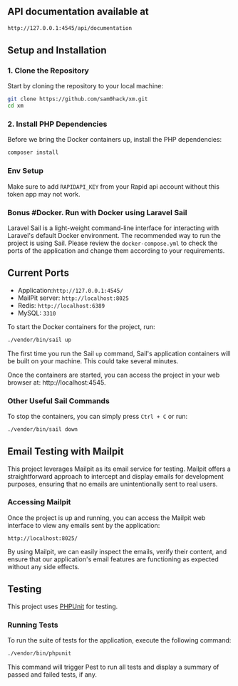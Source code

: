 ## API documentation available at
```bash
http://127.0.0.1:4545/api/documentation
```

## Setup and Installation

### 1. Clone the Repository

Start by cloning the repository to your local machine:

```bash
git clone https://github.com/sam0hack/xm.git 
cd xm
```

### 2. Install PHP Dependencies

Before we bring the Docker containers up, install the PHP dependencies:

```bash
composer install
```

### Env Setup
Make sure to add `RAPIDAPI_KEY` from your Rapid api account without this token app may not work.

### Bonus #Docker. Run with Docker using Laravel Sail
Laravel Sail is a light-weight command-line interface for interacting with Laravel's default Docker environment. The recommended way to run the project is using Sail.
Please review the `docker-compose.yml` to check the ports of the application and change them according to your
requirements.

## Current Ports

- Application:`http://127.0.0.1:4545/`
- MailPit server: `http://localhost:8025`
- Redis: `http://localhost:6389`
- MySQL: `3310`

To start the Docker containers for the project, run:

```bash
./vendor/bin/sail up
```

The first time you run the Sail `up` command, Sail's application containers will be built on your machine. This could take several minutes.

Once the containers are started, you can access the project in your web browser at: http://localhost:4545.

### Other Useful Sail Commands
To stop the containers, you can simply press `Ctrl + C` or run:

```bash
./vendor/bin/sail down
```

## Email Testing with Mailpit

This project leverages Mailpit as its email service for testing. Mailpit offers a straightforward approach to intercept and display emails for development purposes, ensuring that no emails are unintentionally sent to real users.

### Accessing Mailpit

Once the project is up and running, you can access the Mailpit web interface to view any emails sent by the application:

```plaintext
http://localhost:8025/
```
By using Mailpit, we can easily inspect the emails, verify their content, and ensure that our application's email features are functioning as expected without any side effects.

## Testing

This project uses [PHPUnit](https://phpunit.de) for testing.

### Running Tests

To run the suite of tests for the application, execute the following command:

```bash
./vendor/bin/phpunit
```
This command will trigger Pest to run all tests and display a summary of passed and failed tests, if any.
